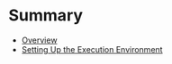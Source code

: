 # Summary

- [Overview](./overview.md)
- [Setting Up the Execution Environment](./execution-environment/index.md)

